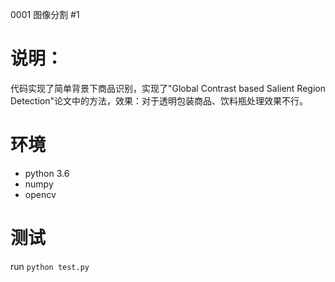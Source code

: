 0001 图像分割 #1

# 说明：
代码实现了简单背景下商品识别，实现了"Global Contrast based Salient Region Detection"论文中的方法，效果：对于透明包装商品、饮料瓶处理效果不行。

# 环境
- python 3.6
- numpy
- opencv

# 测试
run ` python test.py `
